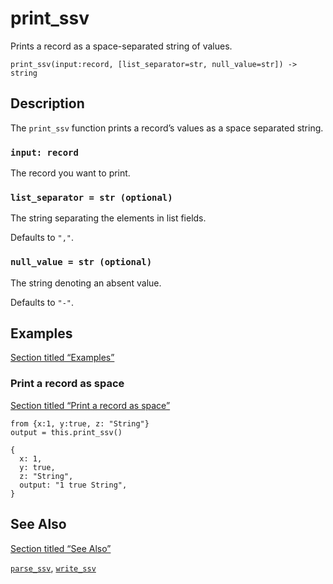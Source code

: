 # print_ssv

Prints a record as a space-separated string of values.

```tql
print_ssv(input:record, [list_separator=str, null_value=str]) -> string
```

## Description

The `print_ssv` function prints a record’s values as a space separated string.

### `input: record`

The record you want to print.

### `list_separator = str (optional)`

The string separating the elements in list fields.

Defaults to `","`.

### `null_value = str (optional)`

The string denoting an absent value.

Defaults to `"-"`.

## Examples

[Section titled “Examples”](#examples)

### Print a record as space

[Section titled “Print a record as space”](#print-a-record-as-space)

```tql
from {x:1, y:true, z: "String"}
output = this.print_ssv()
```

```tql
{
  x: 1,
  y: true,
  z: "String",
  output: "1 true String",
}
```

## See Also

[Section titled “See Also”](#see-also)

[`parse_ssv`](/reference/functions/parse_ssv), [`write_ssv`](/reference/operators/write_ssv)